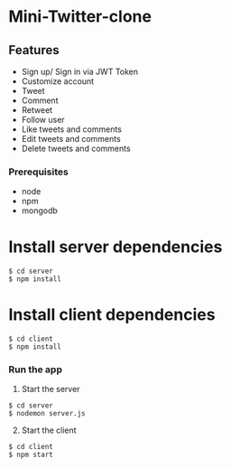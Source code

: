 # Mini-Twitter-clone

## Features

- Sign up/ Sign in via JWT Token
- Customize account
- Tweet
- Comment
- Retweet
- Follow user
- Like tweets and comments
- Edit tweets and comments
- Delete tweets and comments

### Prerequisites

- node
- npm
- mongodb

# Install server dependencies

```
$ cd server
$ npm install
```

# Install client dependencies

```
$ cd client
$ npm install
```

### Run the app

1. Start the server

```
$ cd server
$ nodemon server.js
```

2. Start the client

```
$ cd client
$ npm start
```
